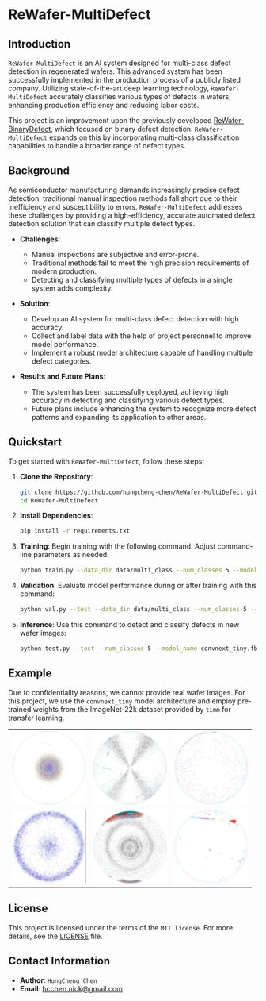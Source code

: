 # ReWafer-MultiDefect

## Introduction

`ReWafer-MultiDefect` is an AI system designed for multi-class defect detection in regenerated wafers. This advanced system has been successfully implemented in the production process of a publicly listed company. Utilizing state-of-the-art deep learning technology, `ReWafer-MultiDefect` accurately classifies various types of defects in wafers, enhancing production efficiency and reducing labor costs.

This project is an improvement upon the previously developed [ReWafer-BinaryDefect](https://github.com/hungcheng-chen/ReWafer-BinaryDefect), which focused on binary defect detection. `ReWafer-MultiDefect` expands on this by incorporating multi-class classification capabilities to handle a broader range of defect types.

## Background

As semiconductor manufacturing demands increasingly precise defect detection, traditional manual inspection methods fall short due to their inefficiency and susceptibility to errors. `ReWafer-MultiDefect` addresses these challenges by providing a high-efficiency, accurate automated defect detection solution that can classify multiple defect types.

- **Challenges**:
  - Manual inspections are subjective and error-prone.
  - Traditional methods fail to meet the high precision requirements of modern production.
  - Detecting and classifying multiple types of defects in a single system adds complexity.

- **Solution**:
  - Develop an AI system for multi-class defect detection with high accuracy.
  - Collect and label data with the help of project personnel to improve model performance.
  - Implement a robust model architecture capable of handling multiple defect categories.

- **Results and Future Plans**:
  - The system has been successfully deployed, achieving high accuracy in detecting and classifying various defect types.
  - Future plans include enhancing the system to recognize more defect patterns and expanding its application to other areas.

## Quickstart

To get started with `ReWafer-MultiDefect`, follow these steps:

1. **Clone the Repository**:
    ```sh
    git clone https://github.com/hungcheng-chen/ReWafer-MultiDefect.git
    cd ReWafer-MultiDefect
    ```

2. **Install Dependencies**:
    ```sh
    pip install -r requirements.txt
    ```

3. **Training**: Begin training with the following command. Adjust command-line parameters as needed:
    ```bash
    python train.py --data_dir data/multi_class --num_classes 5 --model_name convnext_tiny.fb_in22k --batch_size 128 --max_epochs 30 --lr 1e-4
    ```

4. **Validation**: Evaluate model performance during or after training with this command:
    ```bash
    python val.py --test --data_dir data/multi_class --num_classes 5 --model_name convnext_tiny.fb_in22k --load_model_path runs/.../best_model.pt
    ```

5. **Inference**: Use this command to detect and classify defects in new wafer images:
    ```bash
    python test.py --test --num_classes 5 --model_name convnext_tiny.fb_in22k --load_model_path runs/.../best_model.pt --image_path .../xxx.png
    ```

## Example

Due to confidentiality reasons, we cannot provide real wafer images. For this project, we use the `convnext_tiny` model architecture and employ pre-trained weights from the ImageNet-22k dataset provided by `timm` for transfer learning.

<table align="center">
<tr>
    <td><img src="docs/images/0.jpg" alt="Image 1" width="150"></td>
    <td><img src="docs/images/1.jpg" alt="Image 2" width="150"></td>
    <td><img src="docs/images/2.jpg" alt="Image 3" width="150"/></td>
</tr>
<tr>
    <td><img src="docs/images/3.jpg" alt="Image 4" width="150"></td>
    <td><img src="docs/images/4.jpg" alt="Image 5" width="150"></td>
    <td><img src="docs/images/5.jpg" alt="Image 6" width="150"></td>
</tr>
</table>

## License

This project is licensed under the terms of the `MIT license`. For more details, see the [LICENSE](LICENSE) file.

## Contact Information

- **Author**: `HungCheng Chen`
- **Email**: [hcchen.nick@gmail.com](mailto:hcchen.nick@gmail.com)